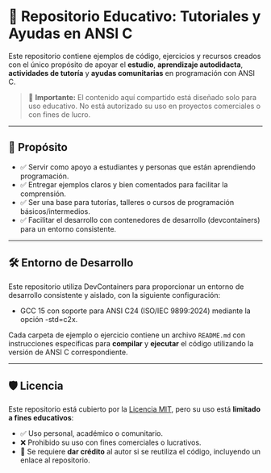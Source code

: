# 🧠 Repositorio Educativo: Tutoriales y Ayudas en ANSI C

Este repositorio contiene ejemplos de código, ejercicios y recursos creados con el único propósito de apoyar el **estudio**, **aprendizaje autodidacta**, **actividades de tutoría** y **ayudas comunitarias** en programación con ANSI C.

> 📌 **Importante:** El contenido aquí compartido está diseñado solo para uso educativo. No está autorizado su uso en proyectos comerciales o con fines de lucro.

---

## 🎯 Propósito

- ✅ Servir como apoyo a estudiantes y personas que están aprendiendo programación.  
- ✅ Entregar ejemplos claros y bien comentados para facilitar la comprensión.  
- ✅ Ser una base para tutorías, talleres o cursos de programación básicos/intermedios.  
- ✅ Facilitar el desarrollo con contenedores de desarrollo (devcontainers) para un entorno consistente.

---

## 🛠️ Entorno de Desarrollo

Este repositorio utiliza DevContainers para proporcionar un entorno de desarrollo consistente y aislado, con la siguiente configuración:

- GCC 15 con soporte para ANSI C24 (ISO/IEC 9899:2024) mediante la opción -std=c2x.

Cada carpeta de ejemplo o ejercicio contiene un archivo `README.md` con instrucciones específicas para **compilar** y **ejecutar** el código utilizando la versión de ANSI C correspondiente.

---

## 🛡️ Licencia

Este repositorio está cubierto por la [Licencia MIT](LICENSE), pero su uso está **limitado a fines educativos**:

- ✅ Uso personal, académico o comunitario.  
- ❌ Prohibido su uso con fines comerciales o lucrativos.  
- 📌 Se requiere **dar crédito** al autor si se reutiliza el código, incluyendo un enlace al repositorio.
